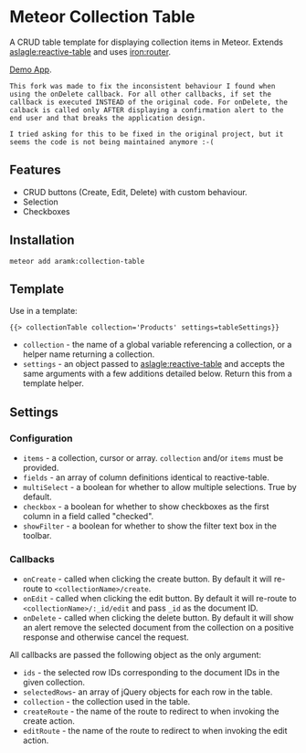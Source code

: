 # Meteor Collection Table

A CRUD table template for displaying collection items in Meteor. Extends [aslagle:reactive-table](https://github.com/aslagle/reactive-table) and uses [iron:router](https://github.com/iron-meteor/iron-router).

[Demo App](https://github.com/aramk/meteor-sandbox).

	This fork was made to fix the inconsistent behaviour I found when using the onDelete callback. For all other callbacks, if set the callback is executed INSTEAD of the original code. For onDelete, the calback is called only AFTER displaying a confirmation alert to the end user and that breaks the application design.

	I tried asking for this to be fixed in the original project, but it seems the code is not being maintained anymore :-(

## Features

* CRUD buttons (Create, Edit, Delete) with custom behaviour.
* Selection
* Checkboxes

## Installation

	meteor add aramk:collection-table
	
## Template

Use in a template:

	{{> collectionTable collection='Products' settings=tableSettings}}

* `collection` - the name of a global variable referencing a collection, or a helper name returning a collection.
* `settings` - an object passed to [aslagle:reactive-table](https://github.com/aslagle/reactive-table) and accepts the same arguments with a few additions detailed below. Return this from a template helper.

## Settings

### Configuration

* `items` - a collection, cursor or array. `collection` and/or `items` must be provided.
* `fields` - an array of column definitions identical to reactive-table.
* `multiSelect` - a boolean for whether to allow multiple selections. True by default.
* `checkbox` - a boolean for whether to show checkboxes as the first column in a field called "checked".
* `showFilter` - a boolean for whether to show the filter text box in the toolbar.

### Callbacks

* `onCreate` - called when clicking the create button. By default it will re-route to `<collectionName>/create`.
* `onEdit` - called when clicking the edit button. By default it will re-route to `<collectionName>/:_id/edit` and pass `_id` as the document ID.
* `onDelete` - called when clicking the delete button. By default it will show an alert remove the selected document from the collection on a positive response and otherwise cancel the request.

All callbacks are passed the following object as the only argument:

* `ids` - the selected row IDs corresponding to the document IDs in the given collection.
* `selectedRows`- an array of jQuery objects for each row in the table.
* `collection` - the collection used in the table.
* `createRoute` - the name of the route to redirect to when invoking the create action.
* `editRoute` - the name of the route to redirect to when invoking the edit action.

